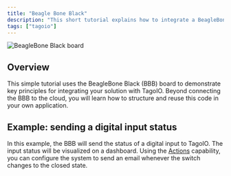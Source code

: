 ```yaml
---
title: "Beagle Bone Black"
description: "This short tutorial explains how to integrate a BeagleBone Black (BBB) board with TagoIO, demonstrating how to send a digital input status to a dashboard and configure an Action to email when the switch closes."
tags: ["tagoio"]
---
```


![BeagleBone Black board](/docs_imagem/tagoio/beagle-bone-black-2.jpg)

## Overview
This simple tutorial uses the BeagleBone Black (BBB) board to demonstrate key principles for integrating your solution with TagoIO. Beyond connecting the BBB to the cloud, you will learn how to structure and reuse this code in your own application.

## Example: sending a digital input status
In this example, the BBB will send the status of a digital input to TagoIO. The input status will be visualized on a dashboard. Using the [Actions](link-to-actions) capability, you can configure the system to send an email whenever the switch changes to the closed state.